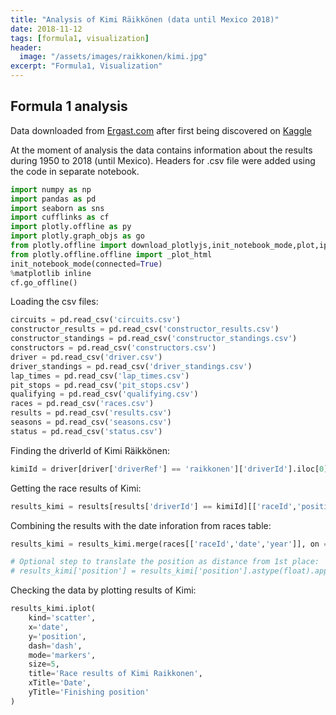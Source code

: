 ```yaml
---
title: "Analysis of Kimi Räikkönen (data until Mexico 2018)"
date: 2018-11-12
tags: [formula1, visualization]
header:
  image: "/assets/images/raikkonen/kimi.jpg"
excerpt: "Formula1, Visualization"
---
```


## Formula 1 analysis

Data downloaded from [Ergast.com](http://ergast.com/mrd/db/#csv) after first being discovered on [Kaggle](https://www.kaggle.com/cjgdev/formula-1-race-data-19502017)

At the moment of analysis the data contains information about the results during 1950 to 2018 (until Mexico). Headers for .csv file were added using the code in separate notebook.


```python
import numpy as np
import pandas as pd
import seaborn as sns
import cufflinks as cf
import plotly.offline as py
import plotly.graph_objs as go
from plotly.offline import download_plotlyjs,init_notebook_mode,plot,iplot
from plotly.offline.offline import _plot_html
init_notebook_mode(connected=True)
%matplotlib inline
cf.go_offline()
```


Loading the csv files:


```python
circuits = pd.read_csv('circuits.csv')
constructor_results = pd.read_csv('constructor_results.csv')
constructor_standings = pd.read_csv('constructor_standings.csv')
constructors = pd.read_csv('constructors.csv')
driver = pd.read_csv('driver.csv')
driver_standings = pd.read_csv('driver_standings.csv')
lap_times = pd.read_csv('lap_times.csv')
pit_stops = pd.read_csv('pit_stops.csv')
qualifying = pd.read_csv('qualifying.csv')
races = pd.read_csv('races.csv')
results = pd.read_csv('results.csv')
seasons = pd.read_csv('seasons.csv')
status = pd.read_csv('status.csv')
```

Finding the driverId of Kimi Räikkönen:


```python
kimiId = driver[driver['driverRef'] == 'raikkonen']['driverId'].iloc[0]
```

Getting the race results of Kimi:


```python
results_kimi = results[results['driverId'] == kimiId][['raceId','position']]
```

Combining the results with the date inforation from races table:


```python
results_kimi = results_kimi.merge(races[['raceId','date','year']], on ='raceId').sort_values(by='date')
```


```python
# Optional step to translate the position as distance from 1st place:
# results_kimi['position'] = results_kimi['position'].astype(float).apply(lambda x: 1-x)
```

Checking the data by plotting results of Kimi:


```python
results_kimi.iplot(
    kind='scatter',
    x='date',
    y='position',
    dash='dash',
    mode='markers',
    size=5,
    title='Race results of Kimi Raikkonen',
    xTitle='Date',
    yTitle='Finishing position'
)
```

<script src="https://cdn.plot.ly/plotly-latest.min.js"></script>
<div id="640ebf0a-dec7-4755-a6f6-28d3eee7a892" style="height: 100%; width: 100%;" class="plotly-graph-div"></div><script type="text/javascript">window.PLOTLYENV=window.PLOTLYENV || {};window.PLOTLYENV.BASE_URL="https://plot.ly";Plotly.newPlot("640ebf0a-dec7-4755-a6f6-28d3eee7a892", [{"line": {"color": "rgba(255, 153, 51, 1.0)", "dash": "dash", "shape": "linear", "width": 1.3}, "marker": {"size": 5, "symbol": "circle"}, "mode": "markers", "name": "position", "text": "", "x": ["2001-03-04", "2001-03-18", "2001-04-01", "2001-04-15", "2001-04-29", "2001-05-13", "2001-05-27", "2001-06-10", "2001-06-24", "2001-07-01", "2001-07-15", "2001-07-29", "2001-08-19", "2001-09-02", "2001-09-16", "2001-09-30", "2001-10-14", "2002-03-03", "2002-03-17", "2002-03-31", "2002-04-14", "2002-04-28", "2002-05-12", "2002-05-26", "2002-06-09", "2002-06-23", "2002-07-07", "2002-07-21", "2002-07-28", "2002-08-18", "2002-09-01", "2002-09-15", "2002-09-29", "2002-10-13", "2003-03-09", "2003-03-23", "2003-04-06", "2003-04-20", "2003-05-04", "2003-05-18", "2003-06-01", "2003-06-15", "2003-06-29", "2003-07-06", "2003-07-20", "2003-08-03", "2003-08-24", "2003-09-14", "2003-09-28", "2003-10-12", "2004-03-07", "2004-03-21", "2004-04-04", "2004-04-25", "2004-05-09", "2004-05-23", "2004-05-30", "2004-06-13", "2004-06-20", "2004-07-04", "2004-07-11", "2004-07-25", "2004-08-15", "2004-08-29", "2004-09-12", "2004-09-26", "2004-10-10", "2004-10-24", "2005-03-06", "2005-03-20", "2005-04-03", "2005-04-24", "2005-05-08", "2005-05-22", "2005-05-29", "2005-06-12", "2005-06-19", "2005-07-03", "2005-07-10", "2005-07-24", "2005-07-31", "2005-08-21", "2005-09-04", "2005-09-11", "2005-09-25", "2005-10-09", "2005-10-16", "2006-03-12", "2006-03-19", "2006-04-02", "2006-04-23", "2006-05-07", "2006-05-14", "2006-05-28", "2006-06-11", "2006-06-25", "2006-07-02", "2006-07-16", "2006-07-30", "2006-08-06", "2006-08-27", "2006-09-10", "2006-10-01", "2006-10-08", "2006-10-22", "2007-03-18", "2007-04-08", "2007-04-15", "2007-05-13", "2007-05-27", "2007-06-10", "2007-06-17", "2007-07-01", "2007-07-08", "2007-07-22", "2007-08-05", "2007-08-26", "2007-09-09", "2007-09-16", "2007-09-30", "2007-10-07", "2007-10-21", "2008-03-16", "2008-03-23", "2008-04-06", "2008-04-27", "2008-05-11", "2008-05-25", "2008-06-08", "2008-06-22", "2008-07-06", "2008-07-20", "2008-08-03", "2008-08-24", "2008-09-07", "2008-09-14", "2008-09-28", "2008-10-12", "2008-10-19", "2008-11-02", "2009-03-29", "2009-04-05", "2009-04-19", "2009-04-26", "2009-05-10", "2009-05-24", "2009-06-07", "2009-06-21", "2009-07-12", "2009-07-26", "2009-08-23", "2009-08-30", "2009-09-13", "2009-09-27", "2009-10-04", "2009-10-18", "2009-11-01", "2012-03-18", "2012-03-25", "2012-04-15", "2012-04-22", "2012-05-13", "2012-05-27", "2012-06-10", "2012-06-24", "2012-07-08", "2012-07-22", "2012-07-29", "2012-09-02", "2012-09-09", "2012-09-23", "2012-10-07", "2012-10-14", "2012-10-28", "2012-11-04", "2012-11-18", "2012-11-25", "2013-03-17", "2013-03-24", "2013-04-14", "2013-04-21", "2013-05-12", "2013-05-26", "2013-06-09", "2013-06-30", "2013-07-07", "2013-07-28", "2013-08-25", "2013-09-08", "2013-09-22", "2013-10-06", "2013-10-13", "2013-10-27", "2013-11-03", "2014-03-16", "2014-03-30", "2014-04-06", "2014-04-20", "2014-05-11", "2014-05-25", "2014-06-08", "2014-06-22", "2014-07-06", "2014-07-20", "2014-07-27", "2014-08-24", "2014-09-07", "2014-09-21", "2014-10-05", "2014-10-12", "2014-11-02", "2014-11-09", "2014-11-23", "2015-03-15", "2015-03-29", "2015-04-12", "2015-04-19", "2015-05-10", "2015-05-24", "2015-06-07", "2015-06-21", "2015-07-05", "2015-07-26", "2015-08-23", "2015-09-06", "2015-09-20", "2015-09-27", "2015-10-11", "2015-10-25", "2015-11-01", "2015-11-15", "2015-11-29", "2016-03-20", "2016-04-03", "2016-04-17", "2016-05-01", "2016-05-15", "2016-05-29", "2016-06-12", "2016-06-19", "2016-07-03", "2016-07-10", "2016-07-24", "2016-07-31", "2016-08-28", "2016-09-04", "2016-09-18", "2016-10-02", "2016-10-09", "2016-10-23", "2016-10-30", "2016-11-13", "2016-11-27", "2017-03-26", "2017-04-09", "2017-04-16", "2017-04-30", "2017-05-14", "2017-05-28", "2017-06-11", "2017-06-25", "2017-07-09", "2017-07-16", "2017-07-30", "2017-08-27", "2017-09-03", "2017-09-17", "2017-10-01", "2017-10-08", "2017-10-22", "2017-10-29", "2017-11-12", "2017-11-26", "2018-03-25", "2018-04-08", "2018-04-15", "2018-04-29", "2018-05-13", "2018-05-27", "2018-06-10", "2018-06-24", "2018-07-01", "2018-07-08", "2018-07-22", "2018-07-29", "2018-08-26", "2018-09-02", "2018-09-16", "2018-09-30", "2018-10-07", "2018-10-21", "2018-10-28"], "y": ["6", "\\\\N", "\\\\N", "\\\\N", "8", "4", "10", "4", "10", "7", "5", "\\\\N", "7", "\\\\N", "7", "\\\\N", "\\\\N", "3", "\\\\N", "12", "\\\\N", "\\\\N", "\\\\N", "\\\\N", "4", "3", "\\\\N", "2", "\\\\N", "4", "\\\\N", "\\\\N", "\\\\N", "3", "3", "1", "2", "2", "\\\\N", "2", "2", "6", "\\\\N", "4", "3", "\\\\N", "2", "4", "2", "2", "\\\\N", "\\\\N", "\\\\N", "8", "11", "\\\\N", "\\\\N", "5", "6", "7", "2", "\\\\N", "\\\\N", "1", "\\\\N", "3", "6", "2", "8", "9", "3", "\\\\N", "1", "1", "11", "1", "\\\\N", "2", "3", "\\\\N", "1", "1", "4", "1", "2", "1", "2", "3", "\\\\N", "2", "5", "4", "5", "\\\\N", "3", "3", "\\\\N", "5", "3", "\\\\N", "\\\\N", "2", "\\\\N", "5", "5", "1", "3", "3", "\\\\N", "8", "5", "4", "1", "1", "\\\\N", "2", "2", "3", "1", "3", "1", "1", "8", "1", "2", "1", "3", "9", "\\\\N", "2", "4", "6", "3", "\\\\N", "18", "9", "15", "3", "3", "3", "15", "14", "10", "6", "\\\\N", "3", "9", "8", "\\\\N", "2", "3", "1", "3", "10", "4", "6", "12", "7", "5", "14", "2", "3", "9", "8", "2", "5", "3", "2", "3", "5", "6", "6", "5", "7", "1", "6", "10", "1", "7", "2", "2", "2", "10", "9", "5", "2", "2", "\\\\N", "11", "3", "2", "5", "7", "\\\\N", "7", "12", "10", "8", "7", "12", "10", "10", "\\\\N", "11", "6", "4", "9", "8", "12", "9", "13", "7", "10", "\\\\N", "4", "4", "2", "5", "6", "4", "\\\\N", "8", "\\\\N", "7", "5", "3", "4", "8", "\\\\N", "\\\\N", "4", "3", "\\\\N", "2", "5", "3", "2", "\\\\N", "6", "4", "3", "5", "6", "6", "9", "4", "4", "4", "5", "\\\\N", "6", "\\\\N", "6", "4", "5", "4", "3", "\\\\N", "2", "7", "14", "5", "3", "2", "4", "5", "\\\\N", "\\\\N", "5", "3", "3", "3", "4", "3", "\\\\N", "3", "2", "\\\\N", "4", "6", "3", "2", "3", "3", "3", "\\\\N", "2", "5", "4", "5", "1", "3"], "type": "scatter", "uid": "eca38b83-9847-44a8-a307-9da3c05d9a97"}], {"legend": {"bgcolor": "#F5F6F9", "font": {"color": "#4D5663"}}, "paper_bgcolor": "#F5F6F9", "plot_bgcolor": "#F5F6F9", "title": "Race results of Kimi Raikkonen", "titlefont": {"color": "#4D5663"}, "xaxis": {"gridcolor": "#E1E5ED", "showgrid": true, "tickfont": {"color": "#4D5663"}, "title": "Date", "titlefont": {"color": "#4D5663"}, "zerolinecolor": "#E1E5ED"}, "yaxis": {"gridcolor": "#E1E5ED", "showgrid": true, "tickfont": {"color": "#4D5663"}, "title": "Finishing position", "titlefont": {"color": "#4D5663"}, "zerolinecolor": "#E1E5ED"}}, {"showLink": false, "linkText": "Export to plot.ly"})</script><br>



How many times has Kimi finished in each position during his career?:


```python
results[results['driverId']==kimiId]['position'].value_counts().iplot(
    kind='bar',
    title='Amount of Finish Positions of Kimi Räikkönen',
    xTitle='Position',
    yTitle='Number of Finishes')
```

<div id="c313ecc2-b6a2-4676-907a-8d8be7b3f047" style="height: 100%; width: 100%;" class="plotly-graph-div"></div><script type="text/javascript">window.PLOTLYENV=window.PLOTLYENV || {};window.PLOTLYENV.BASE_URL="https://plot.ly";Plotly.newPlot("c313ecc2-b6a2-4676-907a-8d8be7b3f047", [{"marker": {"color": "rgba(255, 153, 51, 0.6)", "line": {"color": "rgba(255, 153, 51, 1.0)", "width": 1}}, "name": "position", "orientation": "v", "text": "", "x": ["\\\\N", "3", "2", "4", "5", "1", "6", "7", "8", "10", "9", "12", "11", "14", "15", "18", "13"], "y": [61, 44, 37, 27, 25, 21, 18, 13, 11, 10, 9, 5, 4, 3, 2, 1, 1], "type": "bar", "uid": "187ef851-85c8-4b5b-ba14-ec1db161891b"}], {"legend": {"bgcolor": "#F5F6F9", "font": {"color": "#4D5663"}}, "paper_bgcolor": "#F5F6F9", "plot_bgcolor": "#F5F6F9", "title": "Amount of Finish Positions of Kimi Raikkonen", "titlefont": {"color": "#4D5663"}, "xaxis": {"gridcolor": "#E1E5ED", "showgrid": true, "tickfont": {"color": "#4D5663"}, "title": "Position", "titlefont": {"color": "#4D5663"}, "zerolinecolor": "#E1E5ED"}, "yaxis": {"gridcolor": "#E1E5ED", "showgrid": true, "tickfont": {"color": "#4D5663"}, "title": "Number of Finishes", "titlefont": {"color": "#4D5663"}, "zerolinecolor": "#E1E5ED"}}, {"showLink": false, "linkText": "Export to plot.ly"})</script><br>


When Kimi has won a race?


```python
results[(results['driverId']==8) &  (results['position']=='1')][['raceId']].merge(races[['raceId','year','name','date']], on='raceId').sort_values(by='date')[['year','name']]
```


<div>
<style scoped>
    .dataframe tbody tr th:only-of-type {
        vertical-align: middle;
    }

    .dataframe tbody tr th {
        vertical-align: top;
    }

    .dataframe thead th {
        text-align: right;
    }
</style>
<table border="1" class="dataframe">
  <thead>
    <tr style="text-align: right;">
      <th></th>
      <th>year</th>
      <th>name</th>
    </tr>
  </thead>
  <tbody>
    <tr>
      <th>16</th>
      <td>2003</td>
      <td>Malaysian Grand Prix</td>
    </tr>
    <tr>
      <th>15</th>
      <td>2004</td>
      <td>Belgian Grand Prix</td>
    </tr>
    <tr>
      <th>8</th>
      <td>2005</td>
      <td>Spanish Grand Prix</td>
    </tr>
    <tr>
      <th>9</th>
      <td>2005</td>
      <td>Monaco Grand Prix</td>
    </tr>
    <tr>
      <th>10</th>
      <td>2005</td>
      <td>Canadian Grand Prix</td>
    </tr>
    <tr>
      <th>11</th>
      <td>2005</td>
      <td>Hungarian Grand Prix</td>
    </tr>
    <tr>
      <th>12</th>
      <td>2005</td>
      <td>Turkish Grand Prix</td>
    </tr>
    <tr>
      <th>13</th>
      <td>2005</td>
      <td>Belgian Grand Prix</td>
    </tr>
    <tr>
      <th>14</th>
      <td>2005</td>
      <td>Japanese Grand Prix</td>
    </tr>
    <tr>
      <th>2</th>
      <td>2007</td>
      <td>Australian Grand Prix</td>
    </tr>
    <tr>
      <th>3</th>
      <td>2007</td>
      <td>French Grand Prix</td>
    </tr>
    <tr>
      <th>4</th>
      <td>2007</td>
      <td>British Grand Prix</td>
    </tr>
    <tr>
      <th>5</th>
      <td>2007</td>
      <td>Belgian Grand Prix</td>
    </tr>
    <tr>
      <th>6</th>
      <td>2007</td>
      <td>Chinese Grand Prix</td>
    </tr>
    <tr>
      <th>7</th>
      <td>2007</td>
      <td>Brazilian Grand Prix</td>
    </tr>
    <tr>
      <th>0</th>
      <td>2008</td>
      <td>Malaysian Grand Prix</td>
    </tr>
    <tr>
      <th>1</th>
      <td>2008</td>
      <td>Spanish Grand Prix</td>
    </tr>
    <tr>
      <th>17</th>
      <td>2009</td>
      <td>Belgian Grand Prix</td>
    </tr>
    <tr>
      <th>18</th>
      <td>2012</td>
      <td>Abu Dhabi Grand Prix</td>
    </tr>
    <tr>
      <th>19</th>
      <td>2013</td>
      <td>Australian Grand Prix</td>
    </tr>
    <tr>
      <th>20</th>
      <td>2018</td>
      <td>United States Grand Prix</td>
    </tr>
  </tbody>
</table>
</div>



Plotting boxplot of positions by year:


```python
results_kimi[results_kimi['position'].apply(lambda x: 'N' not in x)].pivot(
    columns='year', values='position').iplot(kind='box',
    title='Finishing positions by year (not including not finished)',
    xTitle='Year',
    yTitle='Position')
```


<div id="ae42629e-d618-4ce7-84e2-5b3ed78c7601" style="height: 100%; width: 100%;" class="plotly-graph-div"></div><script type="text/javascript">window.PLOTLYENV=window.PLOTLYENV || {};window.PLOTLYENV.BASE_URL="https://plot.ly";Plotly.newPlot("ae42629e-d618-4ce7-84e2-5b3ed78c7601", [{"boxpoints": false, "line": {"width": 1.3}, "marker": {"color": "rgba(255, 153, 51, 1.0)"}, "name": "2001", "orientation": "v", "y": [null, null, null, null, null, null, null, null, null, null, null, null, null, null, null, null, null, null, null, null, null, null, null, null, null, null, null, null, null, null, null, null, null, null, null, null, null, null, null, null, null, null, null, null, null, null, null, null, null, null, null, null, null, null, null, null, null, null, null, null, null, null, null, null, null, null, null, null, null, null, null, null, null, null, null, null, null, null, null, null, null, null, null, null, null, null, null, null, null, "6", "8", "4", "10", "4", "10", "7", "5", "7", "7", null, null, null, null, null, null, null, null, null, null, null, null, null, null, null, null, null, null, null, null, null, null, null, null, null, null, null, null, null, null, null, null, null, null, null, null, null, null, null, null, null, null, null, null, null, null, null, null, null, null, null, null, null, null, null, null, null, null, null, null, null, null, null, null, null, null, null, null, null, null, null, null, null, null, null, null, null, null, null, null, null, null, null, null, null, null, null, null, null, null, null, null, null, null, null, null, null, null, null, null, null, null, null, null, null, null, null, null, null, null, null, null, null, null, null, null, null, null, null, null, null, null, null, null, null, null, null, null, null, null, null, null], "type": "box", "uid": "09818e68-aad6-45e9-8db9-a58a643705f9"}, {"boxpoints": false, "line": {"width": 1.3}, "marker": {"color": "rgba(55, 128, 191, 1.0)"}, "name": "2002", "orientation": "v", "y": [null, null, null, null, null, null, null, null, null, null, null, null, null, null, null, null, null, null, null, null, null, null, null, null, null, null, null, null, null, null, null, null, null, null, null, null, null, null, null, null, null, null, null, null, null, null, null, null, null, null, null, null, null, null, null, null, null, null, null, null, null, null, null, null, null, null, null, null, null, null, null, null, null, null, null, null, null, null, null, null, null, null, "3", "12", "4", "3", "2", "4", "3", null, null, null, null, null, null, null, null, null, null, null, null, null, null, null, null, null, null, null, null, null, null, null, null, null, null, null, null, null, null, null, null, null, null, null, null, null, null, null, null, null, null, null, null, null, null, null, null, null, null, null, null, null, null, null, null, null, null, null, null, null, null, null, null, null, null, null, null, null, null, null, null, null, null, null, null, null, null, null, null, null, null, null, null, null, null, null, null, null, null, null, null, null, null, null, null, null, null, null, null, null, null, null, null, null, null, null, null, null, null, null, null, null, null, null, null, null, null, null, null, null, null, null, null, null, null, null, null, null, null, null, null, null, null, null, null, null, null, null, null, null, null], "type": "box", "uid": "026220d2-d5a3-4831-8462-9aac378b3409"}, {"boxpoints": false, "line": {"width": 1.3}, "marker": {"color": "rgba(50, 171, 96, 1.0)"}, "name": "2003", "orientation": "v", "y": [null, null, null, null, null, null, null, null, null, null, null, null, null, null, null, null, null, null, null, null, null, null, null, null, null, null, null, null, null, null, null, null, null, null, null, null, null, null, null, null, null, null, null, null, null, null, null, null, null, null, null, null, null, null, null, null, null, null, null, null, null, null, null, null, null, null, null, null, null, "3", "1", "2", "2", "2", "2", "6", "4", "3", "2", "4", "2", "2", null, null, null, null, null, null, null, null, null, null, null, null, null, null, null, null, null, null, null, null, null, null, null, null, null, null, null, null, null, null, null, null, null, null, null, null, null, null, null, null, null, null, null, null, null, null, null, null, null, null, null, null, null, null, null, null, null, null, null, null, null, null, null, null, null, null, null, null, null, null, null, null, null, null, null, null, null, null, null, null, null, null, null, null, null, null, null, null, null, null, null, null, null, null, null, null, null, null, null, null, null, null, null, null, null, null, null, null, null, null, null, null, null, null, null, null, null, null, null, null, null, null, null, null, null, null, null, null, null, null, null, null, null, null, null, null, null, null, null, null, null, null, null, null, null, null, null, null, null], "type": "box", "uid": "5355b62a-ada5-44b4-8f83-eac212eb39dc"}, {"boxpoints": false, "line": {"width": 1.3}, "marker": {"color": "rgba(128, 0, 128, 1.0)"}, "name": "2004", "orientation": "v", "y": [null, null, null, null, null, null, null, null, null, null, null, null, null, null, null, null, null, null, null, null, null, null, null, null, null, null, null, null, null, null, null, null, null, null, null, null, null, null, null, null, null, null, null, null, null, null, null, null, null, null, null, null, null, null, null, null, null, null, null, "8", "11", "5", "6", "7", "2", "1", "3", "6", "2", null, null, null, null, null, null, null, null, null, null, null, null, null, null, null, null, null, null, null, null, null, null, null, null, null, null, null, null, null, null, null, null, null, null, null, null, null, null, null, null, null, null, null, null, null, null, null, null, null, null, null, null, null, null, null, null, null, null, null, null, null, null, null, null, null, null, null, null, null, null, null, null, null, null, null, null, null, null, null, null, null, null, null, null, null, null, null, null, null, null, null, null, null, null, null, null, null, null, null, null, null, null, null, null, null, null, null, null, null, null, null, null, null, null, null, null, null, null, null, null, null, null, null, null, null, null, null, null, null, null, null, null, null, null, null, null, null, null, null, null, null, null, null, null, null, null, null, null, null, null, null, null, null, null, null, null, null, null, null, null, null, null], "type": "box", "uid": "0c13064d-a0cd-49fc-b9de-75a4ff6528c1"}, {"boxpoints": false, "line": {"width": 1.3}, "marker": {"color": "rgba(219, 64, 82, 1.0)"}, "name": "2005", "orientation": "v", "y": [null, null, null, null, null, null, null, null, null, null, null, null, null, null, null, null, null, null, null, null, null, null, null, null, null, null, null, null, null, null, null, null, null, null, null, null, null, null, null, null, null, null, null, "8", "9", "3", "1", "1", "11", "1", "2", "3", "1", "1", "4", "1", "2", "1", "2", null, null, null, null, null, null, null, null, null, null, null, null, null, null, null, null, null, null, null, null, null, null, null, null, null, null, null, null, null, null, null, null, null, null, null, null, null, null, null, null, null, null, null, null, null, null, null, null, null, null, null, null, null, null, null, null, null, null, null, null, null, null, null, null, null, null, null, null, null, null, null, null, null, null, null, null, null, null, null, null, null, null, null, null, null, null, null, null, null, null, null, null, null, null, null, null, null, null, null, null, null, null, null, null, null, null, null, null, null, null, null, null, null, null, null, null, null, null, null, null, null, null, null, null, null, null, null, null, null, null, null, null, null, null, null, null, null, null, null, null, null, null, null, null, null, null, null, null, null, null, null, null, null, null, null, null, null, null, null, null, null, null, null, null, null, null, null, null, null, null, null, null], "type": "box", "uid": "cca08be6-5646-4a00-915e-087ed37d3065"}, {"boxpoints": false, "line": {"width": 1.3}, "marker": {"color": "rgba(0, 128, 128, 1.0)"}, "name": "2006", "orientation": "v", "y": [null, null, null, null, null, null, null, null, null, null, null, null, null, null, null, null, null, null, null, null, null, null, null, null, null, null, null, null, null, null, null, "3", "2", "5", "4", "5", "3", "3", "5", "3", "2", "5", "5", null, null, null, null, null, null, null, null, null, null, null, null, null, null, null, null, null, null, null, null, null, null, null, null, null, null, null, null, null, null, null, null, null, null, null, null, null, null, null, null, null, null, null, null, null, null, null, null, null, null, null, null, null, null, null, null, null, null, null, null, null, null, null, null, null, null, null, null, null, null, null, null, null, null, null, null, null, null, null, null, null, null, null, null, null, null, null, null, null, null, null, null, null, null, null, null, null, null, null, null, null, null, null, null, null, null, null, null, null, null, null, null, null, null, null, null, null, null, null, null, null, null, null, null, null, null, null, null, null, null, null, null, null, null, null, null, null, null, null, null, null, null, null, null, null, null, null, null, null, null, null, null, null, null, null, null, null, null, null, null, null, null, null, null, null, null, null, null, null, null, null, null, null, null, null, null, null, null, null, null, null, null, null, null, null, null, null, null], "type": "box", "uid": "e71349cd-bf2f-4f23-b6b3-f419664db3fd"}, {"boxpoints": false, "line": {"width": 1.3}, "marker": {"color": "rgba(255, 255, 51, 1.0)"}, "name": "2007", "orientation": "v", "y": [null, null, null, null, null, null, null, null, null, null, null, null, null, null, null, null, "1", "3", "3", "8", "5", "4", "1", "1", "2", "2", "3", "1", "3", "1", "1", null, null, null, null, null, null, null, null, null, null, null, null, null, null, null, null, null, null, null, null, null, null, null, null, null, null, null, null, null, null, null, null, null, null, null, null, null, null, null, null, null, null, null, null, null, null, null, null, null, null, null, null, null, null, null, null, null, null, null, null, null, null, null, null, null, null, null, null, null, null, null, null, null, null, null, null, null, null, null, null, null, null, null, null, null, null, null, null, null, null, null, null, null, null, null, null, null, null, null, null, null, null, null, null, null, null, null, null, null, null, null, null, null, null, null, null, null, null, null, null, null, null, null, null, null, null, null, null, null, null, null, null, null, null, null, null, null, null, null, null, null, null, null, null, null, null, null, null, null, null, null, null, null, null, null, null, null, null, null, null, null, null, null, null, null, null, null, null, null, null, null, null, null, null, null, null, null, null, null, null, null, null, null, null, null, null, null, null, null, null, null, null, null, null, null, null, null, null, null, null], "type": "box", "uid": "e7c011f2-8000-493a-ac45-defc88f32d3e"}, {"boxpoints": false, "line": {"width": 1.3}, "marker": {"color": "rgba(128, 128, 0, 1.0)"}, "name": "2008", "orientation": "v", "y": ["8", "1", "2", "1", "3", "9", "2", "4", "6", "3", "18", "9", "15", "3", "3", "3", null, null, null, null, null, null, null, null, null, null, null, null, null, null, null, null, null, null, null, null, null, null, null, null, null, null, null, null, null, null, null, null, null, null, null, null, null, null, null, null, null, null, null, null, null, null, null, null, null, null, null, null, null, null, null, null, null, null, null, null, null, null, null, null, null, null, null, null, null, null, null, null, null, null, null, null, null, null, null, null, null, null, null, null, null, null, null, null, null, null, null, null, null, null, null, null, null, null, null, null, null, null, null, null, null, null, null, null, null, null, null, null, null, null, null, null, null, null, null, null, null, null, null, null, null, null, null, null, null, null, null, null, null, null, null, null, null, null, null, null, null, null, null, null, null, null, null, null, null, null, null, null, null, null, null, null, null, null, null, null, null, null, null, null, null, null, null, null, null, null, null, null, null, null, null, null, null, null, null, null, null, null, null, null, null, null, null, null, null, null, null, null, null, null, null, null, null, null, null, null, null, null, null, null, null, null, null, null, null, null, null, null, null, null, null], "type": "box", "uid": "08c204d8-d78c-4bc1-a5de-da5581973e2b"}, {"boxpoints": false, "line": {"width": 1.3}, "marker": {"color": "rgba(251, 128, 114, 1.0)"}, "name": "2009", "orientation": "v", "y": [null, null, null, null, null, null, null, null, null, null, null, null, null, null, null, null, null, null, null, null, null, null, null, null, null, null, null, null, null, null, null, null, null, null, null, null, null, null, null, null, null, null, null, null, null, null, null, null, null, null, null, null, null, null, null, null, null, null, null, null, null, null, null, null, null, null, null, null, null, null, null, null, null, null, null, null, null, null, null, null, null, null, null, null, null, null, null, null, null, null, null, null, null, null, null, null, null, null, null, "15", "14", "10", "6", "3", "9", "8", "2", "3", "1", "3", "10", "4", "6", "12", null, null, null, null, null, null, null, null, null, null, null, null, null, null, null, null, null, null, null, null, null, null, null, null, null, null, null, null, null, null, null, null, null, null, null, null, null, null, null, null, null, null, null, null, null, null, null, null, null, null, null, null, null, null, null, null, null, null, null, null, null, null, null, null, null, null, null, null, null, null, null, null, null, null, null, null, null, null, null, null, null, null, null, null, null, null, null, null, null, null, null, null, null, null, null, null, null, null, null, null, null, null, null, null, null, null, null, null, null, null, null, null, null, null, null, null, null], "type": "box", "uid": "370989a3-c92e-4e8a-8b41-75532a9e5cdf"}, {"boxpoints": false, "line": {"width": 1.3}, "marker": {"color": "rgba(128, 177, 211, 1.0)"}, "name": "2012", "orientation": "v", "y": [null, null, null, null, null, null, null, null, null, null, null, null, null, null, null, null, null, null, null, null, null, null, null, null, null, null, null, null, null, null, null, null, null, null, null, null, null, null, null, null, null, null, null, null, null, null, null, null, null, null, null, null, null, null, null, null, null, null, null, null, null, null, null, null, null, null, null, null, null, null, null, null, null, null, null, null, null, null, null, null, null, null, null, null, null, null, null, null, null, null, null, null, null, null, null, null, null, null, null, null, null, null, null, null, null, null, null, null, null, null, null, null, null, null, "7", "5", "14", "2", "3", "9", "8", "2", "5", "3", "2", "3", "5", "6", "6", "5", "7", "1", "6", "10", null, null, null, null, null, null, null, null, null, null, null, null, null, null, null, null, null, null, null, null, null, null, null, null, null, null, null, null, null, null, null, null, null, null, null, null, null, null, null, null, null, null, null, null, null, null, null, null, null, null, null, null, null, null, null, null, null, null, null, null, null, null, null, null, null, null, null, null, null, null, null, null, null, null, null, null, null, null, null, null, null, null, null, null, null, null, null, null, null, null, null, null, null, null, null, null, null], "type": "box", "uid": "b9499b63-be31-4c95-8401-42aa78a53698"}, {"boxpoints": false, "line": {"width": 1.3}, "marker": {"color": "rgba(128, 177, 211, 0.8999999999999999)"}, "name": "2013", "orientation": "v", "y": [null, null, null, null, null, null, null, null, null, null, null, null, null, null, null, null, null, null, null, null, null, null, null, null, null, null, null, null, null, null, null, null, null, null, null, null, null, null, null, null, null, null, null, null, null, null, null, null, null, null, null, null, null, null, null, null, null, null, null, null, null, null, null, null, null, null, null, null, null, null, null, null, null, null, null, null, null, null, null, null, null, null, null, null, null, null, null, null, null, null, null, null, null, null, null, null, null, null, null, null, null, null, null, null, null, null, null, null, null, null, null, null, null, null, null, null, null, null, null, null, null, null, null, null, null, null, null, null, null, null, null, null, null, null, "1", "7", "2", "2", "2", "10", "9", "5", "2", "2", "11", "3", "2", "5", "7", null, null, null, null, null, null, null, null, null, null, null, null, null, null, null, null, null, null, null, null, null, null, null, null, null, null, null, null, null, null, null, null, null, null, null, null, null, null, null, null, null, null, null, null, null, null, null, null, null, null, null, null, null, null, null, null, null, null, null, null, null, null, null, null, null, null, null, null, null, null, null, null, null, null, null, null, null, null, null, null, null, null], "type": "box", "uid": "4dc5614a-9d7c-473d-a2d9-e527df06ef15"}, {"boxpoints": false, "line": {"width": 1.3}, "marker": {"color": "rgba(255, 153, 51, 0.8999999999999999)"}, "name": "2014", "orientation": "v", "y": [null, null, null, null, null, null, null, null, null, null, null, null, null, null, null, null, null, null, null, null, null, null, null, null, null, null, null, null, null, null, null, null, null, null, null, null, null, null, null, null, null, null, null, null, null, null, null, null, null, null, null, null, null, null, null, null, null, null, null, null, null, null, null, null, null, null, null, null, null, null, null, null, null, null, null, null, null, null, null, null, null, null, null, null, null, null, null, null, null, null, null, null, null, null, null, null, null, null, null, null, null, null, null, null, null, null, null, null, null, null, null, null, null, null, null, null, null, null, null, null, null, null, null, null, null, null, null, null, null, null, null, null, null, null, null, null, null, null, null, null, null, null, null, null, null, null, null, null, null, "7", "12", "10", "8", "7", "12", "10", "10", "11", "6", "4", "9", "8", "12", "9", "13", "7", "10", null, null, null, null, null, null, null, null, null, null, null, null, null, null, null, null, null, null, null, null, null, null, null, null, null, null, null, null, null, null, null, null, null, null, null, null, null, null, null, null, null, null, null, null, null, null, null, null, null, null, null, null, null, null, null, null, null, null, null, null, null, null, null, null], "type": "box", "uid": "a282f4ee-9cb4-4658-88d2-b054213c5dad"}, {"boxpoints": false, "line": {"width": 1.3}, "marker": {"color": "rgba(55, 128, 191, 0.8999999999999999)"}, "name": "2015", "orientation": "v", "y": [null, null, null, null, null, null, null, null, null, null, null, null, null, null, null, null, null, null, null, null, null, null, null, null, null, null, null, null, null, null, null, null, null, null, null, null, null, null, null, null, null, null, null, null, null, null, null, null, null, null, null, null, null, null, null, null, null, null, null, null, null, null, null, null, null, null, null, null, null, null, null, null, null, null, null, null, null, null, null, null, null, null, null, null, null, null, null, null, null, null, null, null, null, null, null, null, null, null, null, null, null, null, null, null, null, null, null, null, null, null, null, null, null, null, null, null, null, null, null, null, null, null, null, null, null, null, null, null, null, null, null, null, null, null, null, null, null, null, null, null, null, null, null, null, null, null, null, null, null, null, null, null, null, null, null, null, null, null, null, null, null, null, null, null, null, null, null, "4", "4", "2", "5", "6", "4", "8", "7", "5", "3", "4", "8", "4", "3", null, null, null, null, null, null, null, null, null, null, null, null, null, null, null, null, null, null, null, null, null, null, null, null, null, null, null, null, null, null, null, null, null, null, null, null, null, null, null, null, null, null, null, null, null, null, null, null, null, null], "type": "box", "uid": "21a40b96-3b0c-43e2-8c1c-6087e60ffd04"}, {"boxpoints": false, "line": {"width": 1.3}, "marker": {"color": "rgba(50, 171, 96, 0.8999999999999999)"}, "name": "2016", "orientation": "v", "y": [null, null, null, null, null, null, null, null, null, null, null, null, null, null, null, null, null, null, null, null, null, null, null, null, null, null, null, null, null, null, null, null, null, null, null, null, null, null, null, null, null, null, null, null, null, null, null, null, null, null, null, null, null, null, null, null, null, null, null, null, null, null, null, null, null, null, null, null, null, null, null, null, null, null, null, null, null, null, null, null, null, null, null, null, null, null, null, null, null, null, null, null, null, null, null, null, null, null, null, null, null, null, null, null, null, null, null, null, null, null, null, null, null, null, null, null, null, null, null, null, null, null, null, null, null, null, null, null, null, null, null, null, null, null, null, null, null, null, null, null, null, null, null, null, null, null, null, null, null, null, null, null, null, null, null, null, null, null, null, null, null, null, null, null, null, null, null, null, null, null, null, null, null, null, null, null, null, null, null, null, null, "2", "5", "3", "2", "6", "4", "3", "5", "6", "6", "9", "4", "4", "4", "5", "6", "6", null, null, null, null, null, null, null, null, null, null, null, null, null, null, null, null, null, null, null, null, null, null, null, null, null, null, null, null, null, null, null, null, null], "type": "box", "uid": "de37060d-fa33-4898-9aec-4bd3c5dfc79e"}, {"boxpoints": false, "line": {"width": 1.3}, "marker": {"color": "rgba(128, 0, 128, 0.8999999999999999)"}, "name": "2017", "orientation": "v", "y": [null, null, null, null, null, null, null, null, null, null, null, null, null, null, null, null, null, null, null, null, null, null, null, null, null, null, null, null, null, null, null, null, null, null, null, null, null, null, null, null, null, null, null, null, null, null, null, null, null, null, null, null, null, null, null, null, null, null, null, null, null, null, null, null, null, null, null, null, null, null, null, null, null, null, null, null, null, null, null, null, null, null, null, null, null, null, null, null, null, null, null, null, null, null, null, null, null, null, null, null, null, null, null, null, null, null, null, null, null, null, null, null, null, null, null, null, null, null, null, null, null, null, null, null, null, null, null, null, null, null, null, null, null, null, null, null, null, null, null, null, null, null, null, null, null, null, null, null, null, null, null, null, null, null, null, null, null, null, null, null, null, null, null, null, null, null, null, null, null, null, null, null, null, null, null, null, null, null, null, null, null, null, null, null, null, null, null, null, null, null, null, null, null, null, null, null, null, null, "4", "5", "4", "3", "2", "7", "14", "5", "3", "2", "4", "5", "5", "3", "3", "3", "4", null, null, null, null, null, null, null, null, null, null, null, null, null, null, null, null], "type": "box", "uid": "b21a7d29-9edd-478c-9539-f852f0b265cf"}, {"boxpoints": false, "line": {"width": 1.3}, "marker": {"color": "rgba(219, 64, 82, 0.8999999999999999)"}, "name": "2018", "orientation": "v", "y": [null, null, null, null, null, null, null, null, null, null, null, null, null, null, null, null, null, null, null, null, null, null, null, null, null, null, null, null, null, null, null, null, null, null, null, null, null, null, null, null, null, null, null, null, null, null, null, null, null, null, null, null, null, null, null, null, null, null, null, null, null, null, null, null, null, null, null, null, null, null, null, null, null, null, null, null, null, null, null, null, null, null, null, null, null, null, null, null, null, null, null, null, null, null, null, null, null, null, null, null, null, null, null, null, null, null, null, null, null, null, null, null, null, null, null, null, null, null, null, null, null, null, null, null, null, null, null, null, null, null, null, null, null, null, null, null, null, null, null, null, null, null, null, null, null, null, null, null, null, null, null, null, null, null, null, null, null, null, null, null, null, null, null, null, null, null, null, null, null, null, null, null, null, null, null, null, null, null, null, null, null, null, null, null, null, null, null, null, null, null, null, null, null, null, null, null, null, null, null, null, null, null, null, null, null, null, null, null, null, null, null, null, null, null, null, "3", "3", "2", "4", "6", "3", "2", "3", "3", "3", "2", "5", "4", "5", "1", "3"], "type": "box", "uid": "972e644a-9a54-43b7-8234-9b539a69de1d"}], {"legend": {"bgcolor": "#F5F6F9", "font": {"color": "#4D5663"}}, "paper_bgcolor": "#F5F6F9", "plot_bgcolor": "#F5F6F9", "title": "Finishing positions by year (not including not finished)", "titlefont": {"color": "#4D5663"}, "xaxis": {"gridcolor": "#E1E5ED", "showgrid": true, "tickfont": {"color": "#4D5663"}, "title": "Year", "titlefont": {"color": "#4D5663"}, "zerolinecolor": "#E1E5ED"}, "yaxis": {"gridcolor": "#E1E5ED", "showgrid": true, "tickfont": {"color": "#4D5663"}, "title": "Position", "titlefont": {"color": "#4D5663"}, "zerolinecolor": "#E1E5ED"}}, {"showLink": false, "linkText": "Export to plot.ly"})</script><br>




Plotting the amounts raced on a world map:


```python
countrydata=results[results['driverId']==kimiId][['raceId']].merge(races[['raceId','circuitId']], on='raceId').merge(circuits[['circuitId','name','location','country']], on='circuitId')['country'].value_counts()

data = dict(
        type = 'choropleth',
        colorscale = 'Viridis',
        reversescale = True,
        locations = countrydata.index,
        locationmode = "country names",
        z = countrydata,
        text = countrydata.index,
        colorbar = {'title' : 'Times raced'},
      )

layout = dict(title = 'Times raced in Country by Kimi Raikkonen',
                geo = dict(showframe = False,projection = {'type':'mercator'})
             )
choromap = go.Figure(data = [data],layout = layout)
plot(choromap,validate=False)
```


Looking up the same info on circuit level:


```python
results[results['driverId']==kimiId][['raceId']].merge(races[['raceId','circuitId']], on='raceId').merge(circuits[['circuitId','name','location','country']], on='circuitId')['name'].value_counts().iplot(
    kind='bar',
    title='Locations Kimi Räikkönen has raced',
    xTitle='Location',
    yTitle='Times raced'
)
```

<div id="387ce0f2-13c1-4a26-b9ab-4475573a000e" style="height: 100%; width: 100%;" class="plotly-graph-div"></div><script type="text/javascript">window.PLOTLYENV=window.PLOTLYENV || {};window.PLOTLYENV.BASE_URL="https://plot.ly";Plotly.newPlot("387ce0f2-13c1-4a26-b9ab-4475573a000e", [{"marker": {"color": "rgba(255, 153, 51, 0.6)", "line": {"color": "rgba(255, 153, 51, 1.0)", "width": 1}}, "name": "name", "orientation": "v", "text": "", "x": ["Circuit de Barcelona-Catalunya", "Autodromo Nazionale di Monza", "Albert Park Grand Prix Circuit", "Hungaroring", "Silverstone Circuit", "Circuit de Monaco", "Sepang International Circuit", "Circuit Gilles Villeneuve", "Autodromo Jose Carlos Pace", "Circuit de Spa-Francorchamps", "Suzuka Circuit", "Shanghai International Circuit", "Bahrain International Circuit", "Hockenheimring", "Marina Bay Street Circuit", "Nurburgring", "Circuit de Nevers Magny-Cours", "Yas Marina Circuit", "Indianapolis Motor Speedway", "Autodromo Enzo e Dino Ferrari", "Circuit of the Americas", "Sochi Autodrom", "Red Bull Ring", "Istanbul Park", "Autodromo Hermanos Rodriguez", "Baku City Circuit", "A1-Ring", "Valencia Street Circuit", "Korean International Circuit", "Buddh International Circuit", "Fuji Speedway", "Circuit Paul Ricard"], "y": [16, 16, 16, 16, 16, 16, 15, 15, 14, 14, 14, 13, 13, 11, 9, 9, 8, 7, 7, 6, 6, 5, 5, 5, 4, 3, 3, 3, 2, 2, 2, 1], "type": "bar", "uid": "c838f0b0-0896-4fed-9a8b-34afbdd98683"}], {"legend": {"bgcolor": "#F5F6F9", "font": {"color": "#4D5663"}}, "paper_bgcolor": "#F5F6F9", "plot_bgcolor": "#F5F6F9", "title": "Locations Kimi R\\u00e4ikk\\u00f6nen has raced", "titlefont": {"color": "#4D5663"}, "xaxis": {"gridcolor": "#E1E5ED", "showgrid": true, "tickfont": {"color": "#4D5663"}, "title": "Location", "titlefont": {"color": "#4D5663"}, "zerolinecolor": "#E1E5ED"}, "yaxis": {"gridcolor": "#E1E5ED", "showgrid": true, "tickfont": {"color": "#4D5663"}, "title": "Times raced", "titlefont": {"color": "#4D5663"}, "zerolinecolor": "#E1E5ED"}}, {"showLink": false, "linkText": "Export to plot.ly"})</script><br>


What is the whole career's average position not including DNF:


```python
results_kimi[results_kimi['position'].apply(lambda x: 'N' not in x)][['position']].astype(float).mean()
```




    position    4.91342
    dtype: float64



Checking how often the car hasn't made it to the finish line:


```python
results_kimi[results_kimi['position'].apply(lambda x: 'N' in x)]['year'].value_counts().iplot(
    kind='bar',
    title='Races not finished by Räikkönen',
    yTitle='Number of DNF',
    xTitle='Year'
)
```

<div id="19d87bf3-b2e2-4bfa-906d-a5b5f8f4b733" style="height: 100%; width: 100%;" class="plotly-graph-div"></div><script type="text/javascript">window.PLOTLYENV=window.PLOTLYENV || {};window.PLOTLYENV.BASE_URL="https://plot.ly";Plotly.newPlot("19d87bf3-b2e2-4bfa-906d-a5b5f8f4b733", [{"marker": {"color": "rgba(255, 153, 51, 0.6)", "line": {"color": "rgba(255, 153, 51, 1.0)", "width": 1}}, "name": "year", "orientation": "v", "text": "", "x": [2002, 2004, 2001, 2006, 2015, 2016, 2018, 2017, 2005, 2003, 2013, 2009, 2008, 2007, 2014], "y": [10, 8, 7, 6, 5, 4, 3, 3, 3, 3, 2, 2, 2, 2, 1], "type": "bar", "uid": "0c864b02-71ed-4728-a943-a8858847015b"}], {"legend": {"bgcolor": "#F5F6F9", "font": {"color": "#4D5663"}}, "paper_bgcolor": "#F5F6F9", "plot_bgcolor": "#F5F6F9", "title": "Races not finished by R\\u00e4ikk\\u00f6nen", "titlefont": {"color": "#4D5663"}, "xaxis": {"gridcolor": "#E1E5ED", "showgrid": true, "tickfont": {"color": "#4D5663"}, "title": "Year", "titlefont": {"color": "#4D5663"}, "zerolinecolor": "#E1E5ED"}, "yaxis": {"gridcolor": "#E1E5ED", "showgrid": true, "tickfont": {"color": "#4D5663"}, "title": "Number of DNF", "titlefont": {"color": "#4D5663"}, "zerolinecolor": "#E1E5ED"}}, {"showLink": false, "linkText": "Export to plot.ly"})</script><br>


Counting how many times Kimi has made it to the podium:


```python
poles = results_kimi[results_kimi['position'].apply(lambda x: 'N' not in x)][['position','year']].astype(float)
poles['pole'] = (poles['position'] < 4)
poles.pivot_table(values='pole', index='year', aggfunc=sum).iplot(
    kind='bar',
    title='Pole positions by Raikkonen',
    xTitle='year',
    yTitle='Poles'
)
```

<div id="c87ed3e1-3297-407f-9f23-eedebfda9040" style="height: 100%; width: 100%;" class="plotly-graph-div"></div><script type="text/javascript">window.PLOTLYENV=window.PLOTLYENV || {};window.PLOTLYENV.BASE_URL="https://plot.ly";Plotly.newPlot("c87ed3e1-3297-407f-9f23-eedebfda9040", [{"marker": {"color": "rgba(255, 153, 51, 0.6)", "line": {"color": "rgba(255, 153, 51, 1.0)", "width": 1}}, "name": "pole", "orientation": "v", "text": "", "x": [2001.0, 2002.0, 2003.0, 2004.0, 2005.0, 2006.0, 2007.0, 2008.0, 2009.0, 2012.0, 2013.0, 2014.0, 2015.0, 2016.0, 2017.0, 2018.0], "y": [0.0, 4.0, 10.0, 4.0, 12.0, 6.0, 12.0, 9.0, 5.0, 7.0, 8.0, 0.0, 3.0, 4.0, 7.0, 11.0], "type": "bar", "uid": "fb22661b-1a1e-48d4-834b-8e3671b169e4"}], {"legend": {"bgcolor": "#F5F6F9", "font": {"color": "#4D5663"}}, "paper_bgcolor": "#F5F6F9", "plot_bgcolor": "#F5F6F9", "title": "Pole positions by Raikkonen", "titlefont": {"color": "#4D5663"}, "xaxis": {"gridcolor": "#E1E5ED", "showgrid": true, "tickfont": {"color": "#4D5663"}, "title": "year", "titlefont": {"color": "#4D5663"}, "zerolinecolor": "#E1E5ED"}, "yaxis": {"gridcolor": "#E1E5ED", "showgrid": true, "tickfont": {"color": "#4D5663"}, "title": "Poles", "titlefont": {"color": "#4D5663"}, "zerolinecolor": "#E1E5ED"}}, {"showLink": false, "linkText": "Export to plot.ly"})</script><br>
